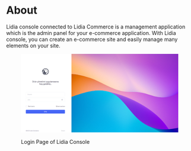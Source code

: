 # About

Lidia console connected to Lidia Commerce is a management application which is the admin panel for your e-commerce application. With Lidia console, you can create an e-commerce site and easily manage many elements on your site.

<figure><img src="../.gitbook/assets/Screenshot 2023-02-23 111845.png" alt=""><figcaption><p>Login Page of Lidia Console</p></figcaption></figure>
